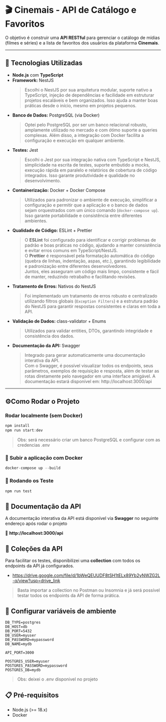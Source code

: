 # 🎬 Cinemais - API de Catálogo e Favoritos

O objetivo é construir uma **API RESTful** para gerenciar o catálogo de mídias (filmes e séries) e a lista de favoritos dos usuários da plataforma **Cinemais**.

---

## 🚀 Tecnologias Utilizadas

- **Node.js** com **TypeScript**
- **Framework:** NestJS  
  > Escolhi o NestJS por sua arquitetura modular, suporte nativo a TypeScript, injeção de dependências e facilidade em estruturar projetos escaláveis e bem organizados. Isso ajuda a manter boas práticas desde o início, mesmo em projetos pequenos.
- **Banco de Dados:** PostgreSQL (via Docker)  
  > Optei pelo PostgreSQL por ser um banco relacional robusto, amplamente utilizado no mercado e com ótimo suporte a queries complexas. Além disso, a integração com Docker facilita a configuração e execução em qualquer ambiente.
- **Testes:** Jest
  > Escolhi o Jest por sua integração nativa com TypeScript e NestJS, simplicidade na escrita de testes, suporte embutido a mocks, execução rápida em paralelo e relatórios de cobertura de código integrados. Isso garante produtividade e qualidade no desenvolvimento.
- **Containerização:** Docker + Docker Compose
  > Utilizados para padronizar o ambiente de execução, simplificar a configuração e permitir que a aplicação e o banco de dados sejam orquestrados com um único comando (`docker-compose up`). Isso garante portabilidade e consistência entre diferentes ambientes.
- **Qualidade de Código:** ESLint + Prettier
  > O **ESLint** foi configurado para identificar e corrigir problemas de padrão e boas práticas no código, ajudando a manter consistência e evitar erros comuns em TypeScript/NestJS.  
  > O **Prettier** é responsável pela formatação automática do código (quebra de linhas, indentação, aspas, etc.), garantindo legibilidade e padronização entre diferentes desenvolvedores.  
  > Juntos, eles asseguram um código mais limpo, consistente e fácil de manter, reduzindo retrabalho e facilitando revisões.
- **Tratamento de Erros:** Nativos do NestJS  
  > Foi implementado um tratamento de erros robusto e centralizado utilizando filtros globais (`Exception Filters`) e a estrutura padrão do NestJS para garantir respostas consistentes e claras em toda a API.
- **Validação de Dados:** class-validator + Enums  
  > Utilizados para validar entities, DTOs, garantindo integridade e consistência dos dados.  
- **Documentação da API:** Swagger 
  > Integrado para gerar automaticamente uma documentação interativa da API.  
  > Com o Swagger, é possível visualizar todos os endpoints, seus parâmetros, exemplos de requisição e resposta, além de testar as rotas diretamente pelo navegador em uma interface amigável. 
  > A documentação estará disponível em: http://localhost:3000/api
---

## ⚙️Como Rodar o Projeto
### Rodar localmente (sem Docker)
```js
npm install
npm run start:dev
```
> Obs: será necessário criar um banco PostgreSQL e configurar com as credencias .env
### 🐳 Subir a aplicação com Docker
```js
docker-compose up --build
```
### 🧪 Rodando os Teste
```js
npm run test
```
## 📃 Documentação da API
A documentação interativa da API está disponível via **Swagger** no seguinte endereço após rodar o projeto

🔗 **http://localhost:3000/api**


## 📂 Coleções da API
Para facilitar os testes, disponibilizei uma **collection** com todos os endpoints da API já configurados.
- https://drive.google.com/file/d/1bWeQEUUDF8tSH1tELx89Yb2yNWZG2L-q/view?usp=drive_link
> Basta importar a collection no Postman ou Insomnia e já será possível testar todos os endpoints da API de forma prática.

## 🔑 Configurar variáveis de ambiente
```env
DB_TYPE=postgres
DB_HOST=db
DB_PORT=5432
DB_USER=myuser
DB_PASSWORD=mypassword
DB_NAME=mydb

API_PORT=3000

POSTGRES_USER=myuser
POSTGRES_PASSWORD=mypassword
POSTGRES_DB=mydb
```
> Obs: deixei o .env disponivel no projeto

## 📋 Pré-requisitos
- Node.js (>= 18.x)
- Docker
